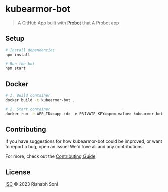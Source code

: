 # kubearmor-bot

> A GitHub App built with [Probot](https://github.com/probot/probot) that A Probot app

## Setup

```sh
# Install dependencies
npm install

# Run the bot
npm start
```

## Docker

```sh
# 1. Build container
docker build -t kubearmor-bot .

# 2. Start container
docker run -e APP_ID=<app-id> -e PRIVATE_KEY=<pem-value> kubearmor-bot
```

## Contributing

If you have suggestions for how kubearmor-bot could be improved, or want to report a bug, open an issue! We'd love all and any contributions.

For more, check out the [Contributing Guide](CONTRIBUTING.md).

## License

[ISC](LICENSE) © 2023 Rishabh Soni
